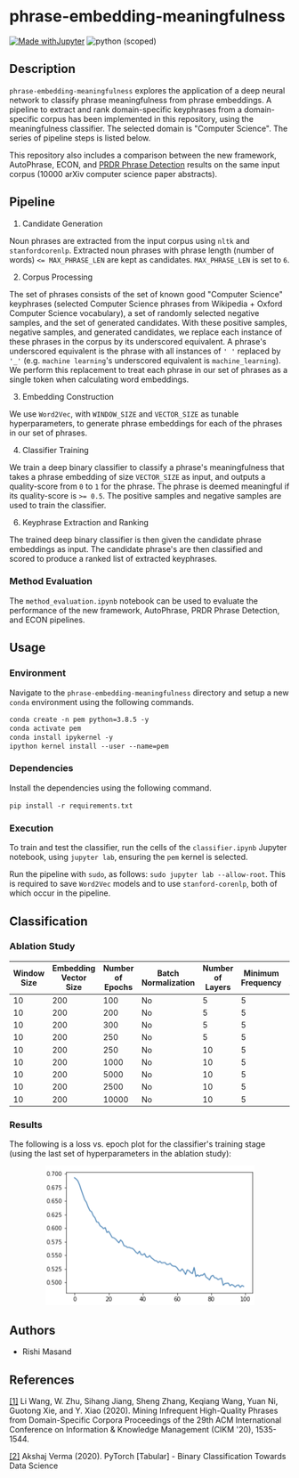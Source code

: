 # phrase-embedding-meaningfulness

[![Made withJupyter](https://img.shields.io/badge/Made%20with-Jupyter-orange?style=for-the-badge&logo=Jupyter)](https://jupyter.org/try)
![python (scoped)](https://img.shields.io/badge/python-3.8.5-brightgreen.svg)

## Description

`phrase-embedding-meaningfulness` explores the application of a deep neural network to classify phrase meaningfulness from phrase embeddings. A pipeline to extract and rank domain-specific keyphrases from a domain-specific corpus has been implemented in this repository, using the meaningfulness classifier. The selected domain is "Computer Science". The series of pipeline steps is listed below.

This repository also includes a comparison between the new framework, AutoPhrase, ECON, and [PRDR Phrase Detection](https://github.com/harrywsh/phrase-detection) results on the same input corpus (10000 arXiv computer science paper abstracts).

## Pipeline

1. Candidate Generation

Noun phrases are extracted from the input corpus using `nltk` and `stanfordcorenlp`. Extracted noun phrases with phrase length (number of words) `<= MAX_PHRASE_LEN` are kept as candidates. `MAX_PHRASE_LEN` is set to `6`.

2. Corpus Processing

The set of phrases consists of the set of known good "Computer Science" keyphrases (selected Computer Science phrases from Wikipedia + Oxford Computer Science vocabulary), a set of randomly selected negative samples, and the set of generated candidates. With these positive samples, negative samples, and generated candidates, we replace each instance of these phrases in the corpus by its underscored equivalent. A phrase's underscored equivalent is the phrase with all instances of `' '` replaced by `'_'` (e.g. `machine learning`'s underscored equivalent is `machine_learning`). We perform this replacement to treat each phrase in our set of phrases as a single token when calculating word embeddings.

3. Embedding Construction

We use `Word2Vec`, with `WINDOW_SIZE` and `VECTOR_SIZE` as tunable hyperparameters, to generate phrase embeddings for each of the phrases in our set of phrases.

4. Classifier Training

We train a deep binary classifier to classify a phrase's meaningfulness that takes a phrase embedding of size `VECTOR_SIZE` as input, and outputs a quality-score from `0` to `1` for the phrase. The phrase is deemed meaningful if its quality-score is `>= 0.5`. The positive samples and negative samples are used to train the classifier.

6. Keyphrase Extraction and Ranking

The trained deep binary classifier is then given the candidate phrase embeddings as input. The candidate phrase's are then classified and scored to produce a ranked list of extracted keyphrases.

### Method Evaluation

The `method_evaluation.ipynb` notebook can be used to evaluate the performance of the new framework, AutoPhrase, PRDR Phrase Detection, and ECON pipelines.

## Usage

### Environment

Navigate to the `phrase-embedding-meaningfulness` directory and setup a new `conda` environment using the following commands.

```
conda create -n pem python=3.8.5 -y
conda activate pem
conda install ipykernel -y
ipython kernel install --user --name=pem
```

### Dependencies

Install the dependencies using the following command.

`pip install -r requirements.txt`

### Execution

To train and test the classifier, run the cells of the `classifier.ipynb` Jupyter notebook, using `jupyter lab`, ensuring the `pem` kernel is selected.

Run the pipeline with `sudo`, as follows: `sudo jupyter lab --allow-root`. This is required to save `Word2Vec` models and to use `stanford-corenlp`, both of which occur in the pipeline.

## Classification

### Ablation Study

| Window Size | Embedding Vector Size | Number of Epochs | Batch Normalization | Number of Layers | Minimum Frequency | Test Accuracy |
| ----------- | --------------------- | ---------------- | ------------------- | ---------------- | ----------------- | ------------- |
| 10          | 200                   | 100              | No                  | 5                | 5                 | 0.73          |
| 10          | 200                   | 200              | No                  | 5                | 5                 | 0.78          |
| 10          | 200                   | 300              | No                  | 5                | 5                 | 0.79          |
| 10          | 200                   | 250              | No                  | 5                | 5                 | 0.79          |
| 10          | 200                   | 250              | No                  | 10               | 5                 | 0.67          |
| 10          | 200                   | 1000             | No                  | 10               | 5                 | 0.77          |
| 10          | 200                   | 5000             | No                  | 10               | 5                 | 0.80          |
| 10          | 200                   | 2500             | No                  | 10               | 5                 | 0.78          |
| 10          | 200                   | 10000            | No                  | 10               | 5                 | 0.84          |

### Results

The following is a loss vs. epoch plot for the classifier's training stage (using the last set of hyperparameters in the ablation study):

<p float="left" align="center">
  <img src="readme_assets/loss_vs_epoch_plot.png" width="375" height="250"/>
</p>

## Authors

- Rishi Masand

## References

<a href="https://dl.acm.org/doi/10.1145/3340531.3412029">[1]</a>
Li Wang, W. Zhu, Sihang Jiang, Sheng Zhang, Keqiang Wang, Yuan Ni, Guotong Xie, and Y. Xiao (2020).
Mining Infrequent High-Quality Phrases from Domain-Specific Corpora
Proceedings of the 29th ACM International Conference on Information & Knowledge Management (CIKM '20), 1535-1544.

<a href="https://towardsdatascience.com/pytorch-tabular-binary-classification-a0368da5bb89">[2]</a>
Akshaj Verma (2020).
PyTorch \[Tabular\] - Binary Classification
Towards Data Science
